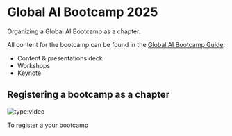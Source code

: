 # Global AI Bootcamp 2025

Organizing a Global AI Bootcamp as a chapter.

All content for the bootcamp can be found in the [Global AI Bootcamp Guide](https://globalaicommunity.github.io/global-ai-bootcamp-2025/):
- Content & presentations deck
- Workshops
- Keynote

## Registering a bootcamp as a chapter

![type:video](https://www.youtube.com/embed/A3mFeLzYVz4)


To register a your bootcamp 
